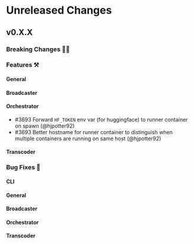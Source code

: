 # Unreleased Changes

## v0.X.X

### Breaking Changes 🚨🚨

### Features ⚒

#### General

#### Broadcaster

#### Orchestrator
- \#3693 Forward `HF_TOKEN` env var (for huggingface) to runner container on spawn (@hjpotter92)
- \#3693 Better hostname for runner container to distinguish when multiple containers are running on same host (@hjpotter92)

#### Transcoder

### Bug Fixes 🐞

#### CLI

#### General

#### Broadcaster

#### Orchestrator

#### Transcoder
